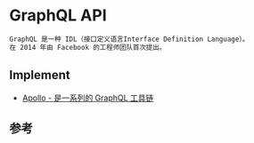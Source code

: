 # GraphQL API
```md
GraphQL 是一种 IDL（接口定义语言Interface Definition Language）。
在 2014 年由 Facebook 的工程师团队首次提出。

```

## Implement
* [Apollo - 是一系列的 GraphQL 工具链](https://www.tuicool.com/articles/YnMZZvq)

## 参考

